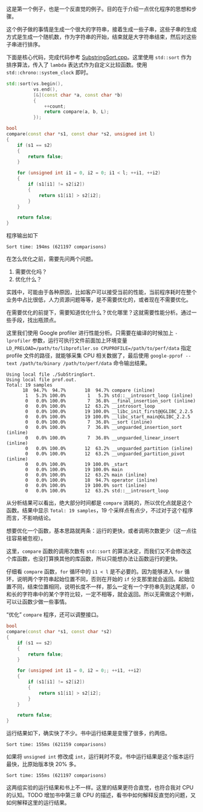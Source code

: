 这是第一个例子，也是一个反直觉的例子。目的在于介绍一点优化程序的思想和步骤。

这个例子做的事情是生成一个很大的字符串，接着生成一些子串，这些子串的生成方式是生成一个随机数，作为字符串的开始，结束就是大字符串结束，然后对这些子串进行排序。

下面是核心代码，完成代码参考 [SubstringSort.cpp](/ArtWritingEfficientPrograms/src/SubstringSort.cpp)。这里使用 `std::sort` 作为排序算法，传入了 `lambda` 表达式作为自定义比较函数。使用 `std::chrono::system_clock` 即时。
```cpp
std::sort(vs.begin(),
		  vs.end(),
		  [&](const char *a, const char *b)
		  {
			  ++count;
			  return compare(a, b, L);
		  });

bool
compare(const char *s1, const char *s2, unsigned int l)
{
	if (s1 == s2)
	{
		return false;
	}

	for (unsigned int i1 = 0, i2 = 0; i1 < l; ++i1, ++i2)
	{
		if (s1[i1] != s2[i2])
		{
			return s1[i1] > s2[i2];
		}
	}

	return false;
}
```
程序输出如下
```
Sort time: 194ms (621197 comparisons)
```
在怎么优化之前，需要先问两个问题。
1. 需要优化吗？
2. 优化什么？

实践中，可能由于各种原因，比如客户可以接受当前的性能，当前程序耗时在整个业务中占比很低，人力资源问题等等，是不需要优化的，或者现在不需要优化。

在需要优化的前提下，需要知道优化什么？优化哪里？这就需要性能分析。通过一些手段，找出瓶颈点。

这里我们使用 Google profiler 进行性能分析。只需要在编译的时候加上 `-lprofiler` 参数，运行可执行文件前面加上环境变量 `LD_PRELOAD=/path/to/libprofiler.so CPUPROFILE=/path/to/perf/data` 指定 profile 文件的路径，就能够采集 CPU 相关数据了，最后使用 `google-pprof --text /path/to/binary /path/to/perf/data` 命令输出结果。
```
Using local file ./SubStringSort.
Using local file prof.out.
Total: 19 samples
      18  94.7%  94.7%       18  94.7% compare (inline)
       1   5.3% 100.0%        1   5.3% std::__introsort_loop (inline)
       0   0.0% 100.0%        7  36.8% __final_insertion_sort (inline)
       0   0.0% 100.0%       12  63.2% __introsort_loop
       0   0.0% 100.0%       19 100.0% __libc_init_first@@GLIBC_2.2.5
       0   0.0% 100.0%       19 100.0% __libc_start_main@GLIBC_2.2.5
       0   0.0% 100.0%        7  36.8% __sort (inline)
       0   0.0% 100.0%        7  36.8% __unguarded_insertion_sort (inline)
       0   0.0% 100.0%        7  36.8% __unguarded_linear_insert (inline)
       0   0.0% 100.0%       12  63.2% __unguarded_partition (inline)
       0   0.0% 100.0%       12  63.2% __unguarded_partition_pivot (inline)
       0   0.0% 100.0%       19 100.0% _start
       0   0.0% 100.0%       19 100.0% main
       0   0.0% 100.0%       12  63.2% main (inline)
       0   0.0% 100.0%       18  94.7% operator (inline)
       0   0.0% 100.0%       19 100.0% sort (inline)
       0   0.0% 100.0%       12  63.2% std::__introsort_loop
```

从分析结果可以看出，绝大部分时间都是 `compare` 消耗的，所以优化点就是这个函数。结果中显示 `Total: 19 samples`，19 个采样点有点少，不过对于这个程序而言，不影响结论。

想要优化一个函数，基本思路就两条：运行的更快，或者调用次数更少（这一点往往容易被忽视）。

这里，`compare` 函数的调用次数有 `std::sort` 的算法决定，而我们又不会修改这个库函数，也没打算换其他的库函数，所以只能想办法让函数运行的更快。

仔细看 `compare` 函数，`for` 循环中的 `i1 < l` 是不必要的。因为能够进入 `for` 循环，说明两个字符串起始位置不同，否则在开始的 `if` 分支那里就会返回。起始位置不同，结束位置相同，说明长度不一样，那么一定有一个字符串先到达尾部，0 和长的字符串中的某个字符比较，一定不相等，就会返回。所以无需做这个判断，可以让函数少做一些事情。

“优化” `compare` 程序，还可以调整接口。
```cpp
bool
compare(const char *s1, const char *s2)
{
	if (s1 == s2)
	{
		return false;
	}

	for (unsigned int i1 = 0, i2 = 0;; ++i1, ++i2)
	{
		if (s1[i1] != s2[i2])
		{
			return s1[i1] > s2[i2];
		}
	}

	return false;
}
```
运行结果如下，确实快了不少。书中运行结果是变慢了很多，约两倍。
```
Sort time: 155ms (621159 comparisons)
```
如果将 `unsigned int` 修改成 `int`，运行耗时不变。书中运行结果是这个版本运行最快，比原始版本快 20% 多。
```
Sort time: 155ms (621197 comparisons)
```
这两组实验的运行结果和书上不一样。这里的结果更符合直觉，也符合我对 CPU 的认知。TODO 增加书中第三章 CPU 的描述，看书中如何解释反直觉的问题，又如何解释这里的运行结果。

